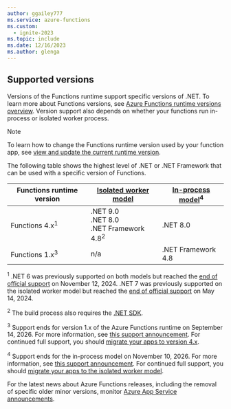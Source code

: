 ```yaml
---
author: ggailey777
ms.service: azure-functions
ms.custom:
  - ignite-2023
ms.topic: include
ms.date: 12/16/2023
ms.author: glenga
---
```


## Supported versions

Versions of the Functions runtime support specific versions of .NET. To learn more about Functions versions, see [Azure Functions runtime versions overview](../articles/azure-functions/functions-versions.md). Version support also depends on whether your functions run in-process or isolated worker process. 

>[!NOTE]
>To learn how to change the Functions runtime version used by your function app, see [view and update the current runtime version](../articles/azure-functions/set-runtime-version.md#view-the-current-runtime-version).

The following table shows the highest level of .NET or .NET Framework that can be used with a specific version of Functions.

| Functions runtime version | [Isolated worker model](../articles/azure-functions/dotnet-isolated-process-guide.md) | [In-process model](../articles/azure-functions/functions-dotnet-class-library.md)<sup>4</sup> |
| ---- | --- | ---- |
| Functions 4.x<sup>1</sup> | .NET 9.0<br/>.NET 8.0<br/>.NET Framework 4.8<sup>2</sup> | .NET 8.0 |
| Functions 1.x<sup>3</sup> | n/a | .NET Framework 4.8 |

<sup>1</sup> .NET 6 was previously supported on both models but reached the [end of official support] on November 12, 2024. .NET 7 was previously supported on the isolated worker model but reached the [end of official support] on May 14, 2024. 

<sup>2</sup> The build process also requires the [.NET SDK](https://dotnet.microsoft.com/download).

<sup>3</sup> Support ends for version 1.x of the Azure Functions runtime on September 14, 2026. For more information, see [this support announcement](https://aka.ms/azure-functions-retirements/hostv1). For continued full support, you should [migrate your apps to version 4.x](../articles/azure-functions/migrate-version-1-version-4.md).

<sup>4</sup> Support ends for the in-process model on November 10, 2026. For more information, see [this support announcement](https://aka.ms/azure-functions-retirements/in-process-model). For continued full support, you should  [migrate your apps to the isolated worker model](../articles/azure-functions/migrate-dotnet-to-isolated-model.md).  

For the latest news about Azure Functions releases, including the removal of specific older minor versions, monitor [Azure App Service announcements](https://github.com/Azure/app-service-announcements/issues).

[end of official support]: https://dotnet.microsoft.com/platform/support/policy
